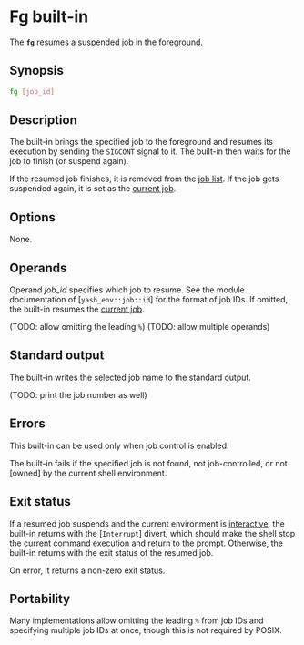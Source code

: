 # Fg built-in

The **`fg`** resumes a suspended job in the foreground.

## Synopsis

```sh
fg [job_id]
```

## Description

The built-in brings the specified job to the foreground and resumes its
execution by sending the `SIGCONT` signal to it. The built-in then waits for
the job to finish (or suspend again).

If the resumed job finishes, it is removed from the [job list](JobList).
If the job gets suspended again, it is set as the [current
job](JobList::current_job).

## Options

None.

## Operands

Operand *job_id* specifies which job to resume. See the module documentation
of [`yash_env::job::id`] for the format of job IDs. If omitted, the built-in
resumes the [current job](JobList::current_job).

(TODO: allow omitting the leading `%`)
(TODO: allow multiple operands)

## Standard output

The built-in writes the selected job name to the standard output.

(TODO: print the job number as well)

## Errors

This built-in can be used only when job control is enabled.

The built-in fails if the specified job is not found, not job-controlled, or
not [owned] by the current shell environment.

## Exit status

If a resumed job suspends and the current environment is
[interactive](Env::is_interactive), the built-in returns with the
[`Interrupt`] divert, which should make the shell stop the current command
execution and return to the prompt. Otherwise, the built-in returns with the
exit status of the resumed job.

On error, it returns a non-zero exit status.

## Portability

Many implementations allow omitting the leading `%` from job IDs and
specifying multiple job IDs at once, though this is not required by POSIX.
